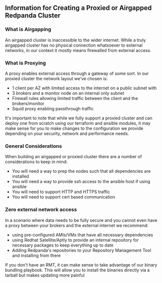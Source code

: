 ## Information for Creating a Proxied or Airgapped Redpanda Cluster

### What is Airgapping

An airgapped cluster is inaccessible to the wider internet. While a truly airgapped cluster has no physical connection
whatsoever to external networks, in our context it mostly means firewalled from external access.

### What is Proxying

A proxy enables external access through a gateway of some sort. In our proxied cluster the network layout we've chosen
is:

* 1 client per AZ with limited access to the internet on a public subnet with
* 3 brokers and a monitor node on an internal only subnet
* Firewall rules allowing limited traffic between the client and the brokers/monitor
* Squid proxy enabling passthrough traffic

It's important to note that while we fully support a proxied cluster and can deploy one from scratch using our terraform
and ansible modules, it may make sense for you to make changes to the configuration we provide depending on your
security, network and performance needs.

### General Considerations

When building an airgapped or proxied cluster there are a number of considerations to keep in mind:

* You will need a way to prep the nodes such that all dependencies are installed
* You will need a way to provide ssh access to the ansible host if using ansible
* You will need to support HTTP and HTTPS traffic
* You will need to support cert based communication

### Zero external network access

In a scenario where data needs to be fully secure and you cannot even have a proxy between your brokers and the external
internet we recommend:

* using pre-configured AMIs/VMs that have all necessary dependencies
* using Redhat Satellite/Aptly to provide an internal repository for necessary packages to keep everything up to date
* Adding Redpanda's repositories to your Repository Management Tool and installing from there

If you don't have an RMT, it can make sense to take advantage of our binary bundling playbook. This will allow you to
install the binaries directly via a tarball but makes updating more painful
